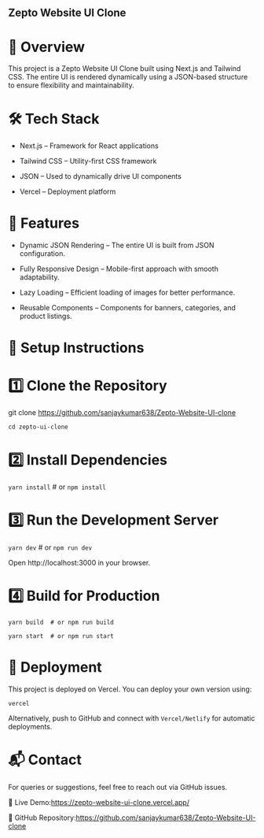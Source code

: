 ## Zepto Website UI Clone ##

# 🚀 Overview

This project is a Zepto Website UI Clone built using Next.js and Tailwind CSS. The entire UI is rendered dynamically using a JSON-based structure to ensure flexibility and maintainability.

# 🛠 Tech Stack

* Next.js – Framework for React applications

* Tailwind CSS – Utility-first CSS framework

* JSON – Used to dynamically drive UI components

* Vercel – Deployment platform

# 🎯 Features

* Dynamic JSON Rendering – The entire UI is built from JSON configuration.

* Fully Responsive Design – Mobile-first approach with smooth adaptability.

* Lazy Loading – Efficient loading of images for better performance.

* Reusable Components – Components for banners, categories, and product listings.

# 🔧 Setup Instructions

# 1️⃣ Clone the Repository

git clone https://github.com/sanjaykumar638/Zepto-Website-UI-clone

`cd zepto-ui-clone`

# 2️⃣ Install Dependencies

`yarn install`  # or `npm install`

# 3️⃣ Run the Development Server

`yarn dev`  # or `npm run dev`

Open http://localhost:3000 in your browser.

# 4️⃣ Build for Production

`yarn build  # or npm run build`

`yarn start  # or npm run start`

# 🚀 Deployment

This project is deployed on Vercel. You can deploy your own version using:

`vercel`

Alternatively, push to GitHub and connect with `Vercel/Netlify` for automatic deployments.

# 📬 Contact

For queries or suggestions, feel free to reach out via GitHub issues.

🔗 Live Demo:https://zepto-website-ui-clone.vercel.app/

🔗 GitHub Repository:https://github.com/sanjaykumar638/Zepto-Website-UI-clone